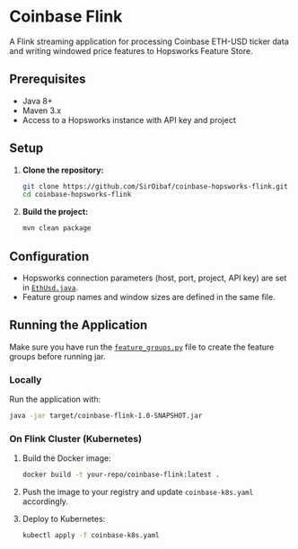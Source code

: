 # Coinbase Flink

A Flink streaming application for processing Coinbase ETH-USD ticker data and writing windowed price features to Hopsworks Feature Store.

## Prerequisites

- Java 8+
- Maven 3.x
- Access to a Hopsworks instance with API key and project

## Setup

1. **Clone the repository:**
   ```sh
   git clone https://github.com/SirOibaf/coinbase-hopsworks-flink.git
   cd coinbase-hopsworks-flink
   ```

2. **Build the project:**
   ```sh
   mvn clean package
   ```

## Configuration

- Hopsworks connection parameters (host, port, project, API key) are set in [`EthUsd.java`](src/main/java/ai/hopsworks/coinbaseflink/features/EthUsd.java).
- Feature group names and window sizes are defined in the same file.

## Running the Application

Make sure you have run the [`feature_groups.py`](setup/feature_groups.py) file to create the feature groups before running jar.

### Locally

Run the application with:
```sh
java -jar target/coinbase-flink-1.0-SNAPSHOT.jar
```

### On Flink Cluster (Kubernetes)

1. Build the Docker image:
   ```sh
   docker build -t your-repo/coinbase-flink:latest .
   ```

2. Push the image to your registry and update `coinbase-k8s.yaml` accordingly.

3. Deploy to Kubernetes:
   ```sh
   kubectl apply -f coinbase-k8s.yaml
   ```